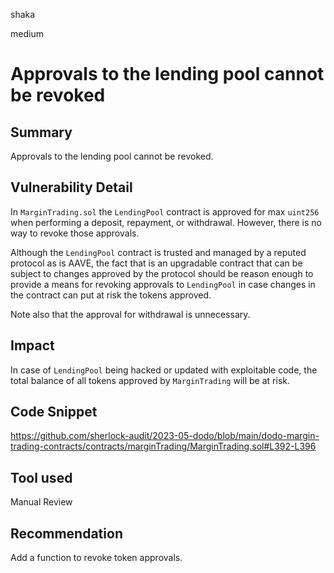 shaka

medium

# Approvals to the lending pool cannot be revoked

## Summary

Approvals to the lending pool cannot be revoked.

## Vulnerability Detail

In `MarginTrading.sol` the `LendingPool` contract is approved for max `uint256` when performing a deposit, repayment, or withdrawal. However, there is no way to revoke those approvals.

Although the `LendingPool` contract is trusted and managed by a reputed protocol as is AAVE, the fact that is an upgradable contract that can be subject to changes approved by the protocol should be reason enough to provide a means for revoking approvals to `LendingPool` in case changes in the contract can put at risk the tokens approved.

Note also that the approval for withdrawal is unnecessary.

## Impact

In case of `LendingPool` being hacked or updated with exploitable code, the total balance of all tokens approved by `MarginTrading` will be at risk.

## Code Snippet

https://github.com/sherlock-audit/2023-05-dodo/blob/main/dodo-margin-trading-contracts/contracts/marginTrading/MarginTrading.sol#L392-L396

## Tool used

Manual Review

## Recommendation

Add a function to revoke token approvals.